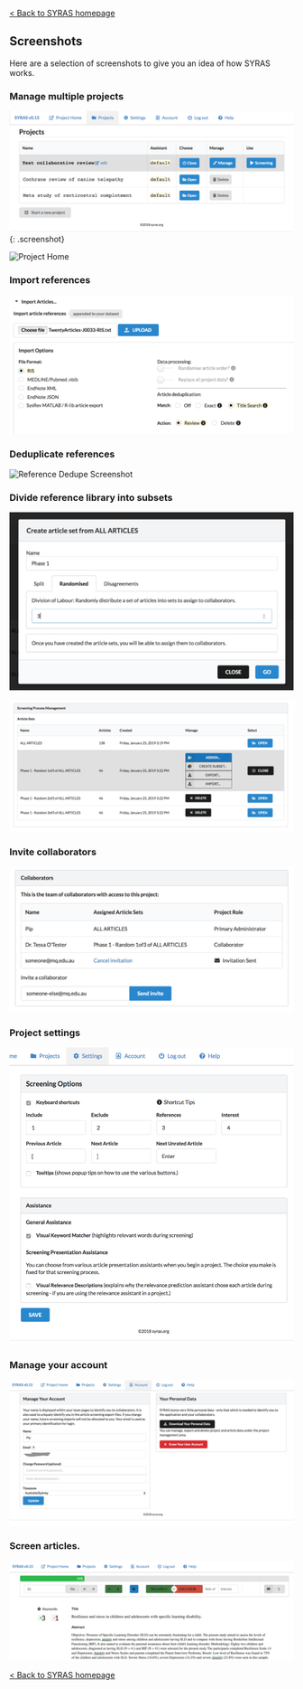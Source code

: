 [< Back to SYRAS homepage](readme.md)

## Screenshots

Here are a selection of screenshots to give you an idea of how SYRAS works.

### Manage multiple projects

![Project Management Screenshot](/assets/images/screenshots/v0.15/project-management.png "Project management page"){: .screenshot}

![Project Home](/assets/images/screenshots/v0.15/project-home.png "")


### Import references

![Reference Import Screenshot](/assets/images/screenshots/v0.15/reference-import.png "Reference Import Options")


### Deduplicate references 

![Reference Dedupe Screenshot](/assets/images/screenshots/v0.15/reference-dedupe.png "Reference deduplication process with visual difference highlight")

### Divide reference library into subsets

![Article Sets Screenshot](/assets/images/screenshots/v0.15/article-sets1.png "Article Sets example - randomised split")

![Article Sets Screenshot](/assets/images/screenshots/v0.15/article-sets2.png "Article Sets - ready for assignment to collaborators")


### Invite collaborators

![Project Collaborators Screenshot](/assets/images/screenshots/v0.15/project-collaborators.png "Project Collaborators")


### Project settings

![Settings Screenshot](/assets/images/screenshots/v0.15/settings.png "Settings including keyboard shortcuts")


### Manage your account

![Account Screenshot](/assets/images/screenshots/v0.15/manage-account.png "Account management")


### Screen articles.

![Article Screening Screenshot](/assets/images/screenshots/v0.15/screening1.png "Article screening in progress")


[< Back to SYRAS homepage](readme.md)
 
